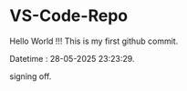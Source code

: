 # VS-Code-Repo
Hello World !!!
This is my first github commit.

Datetime : 28-05-2025 23:23:29.

signing off.
